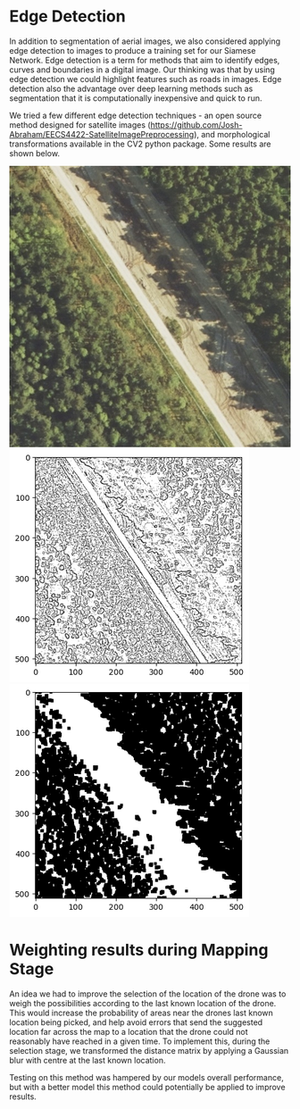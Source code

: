 ﻿# Edge Detection 

In addition to segmentation of aerial images, we also considered applying edge detection to images to produce a training set for our Siamese Network. Edge detection is a term for methods that aim to identify edges, curves and boundaries in a digital image. Our thinking was that by using edge detection we could highlight features such as roads in images. Edge detection also the advantage over deep learning methods such as segmentation that it is computationally inexpensive and quick to run. 

We tried a few different edge detection techniques - an open source method designed for satellite images (https://github.com/Josh-Abraham/EECS4422-SatelliteImagePreprocessing), and morphological transformations available in the CV2 python package. Some results are shown below.

![original image](test.jpg)
![edge algorithm output](edge_1.png)
![edge algorithm output](edge_2.png)

# Weighting results during Mapping Stage

An idea we had to improve the selection of the location of the drone was to weigh the possibilities according to the last known location of the drone. This would increase the probability of areas near the drones last known location being picked, and help avoid errors that send the suggested location far across the map to a location that the drone could not reasonably have reached in a given time. To implement this, during the selection stage, we transformed the distance matrix by applying a Gaussian blur with centre at the last known location.

Testing on this method was hampered by our models overall performance, but with a better model this method could potentially be applied to improve results. 
